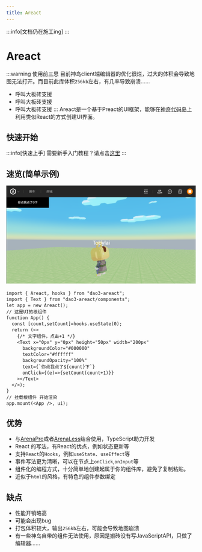 ```yaml
---
title: Areact
---
```

:::info[文档仍在施工ing]
:::
# Areact
:::warning 使用前三思
目前神岛client端编辑器的优化很烂，过大的体积会导致地图无法打开。而目前此库体积`256kb`左右，有几率导致崩溃……
- 呼叫大板砖支援
- 呼叫大板砖支援
- 呼叫大板砖支援
:::
Areact是一个基于Preact的UI框架，能够在[神奇代码岛](https://dao3.fun)上利用类似React的方式创建UI界面。

## 快速开始
:::info[快速上手]
需要新手入门教程？请点击[这里](./getting-started)
:::


## 速览(简单示例)
![1726978076891](index/1726978076891.png)
```tsx title="clientApp.tsx"
import { Areact, hooks } from "dao3-areact";
import { Text } from "dao3-areact/components";
let app = new Areact();
// 这是UI的根组件
function App() {
  const [count,setCount]=hooks.useState(0);
  return (<>
    {/* 文字组件，点击+1 */}
    <Text x="0px" y="0px" height="50px" width="200px"
      backgroundColor="#000000"
      textColor="#ffffff"
      backgroundOpacity="100%"
      text={`你点我点了${count}下`}
      onClick={(e)=>{setCount(count+1)}}
    ></Text>
  </>);
}
// 挂载根组件 开始渲染
app.mount(<App />, ui);
```

## 优势
- 与[ArenaPro](https://www.yuque.com/box3lab/arenapro)或者[ArenaLess](/docs/arenaless/)结合使用，TypeScript助力开发
- React 的写法，有React的优点，例如状态更新等
- 支持`React`的`Hooks`，例如`useState`、`useEffect`等
- 事件写法更为清晰，可以在节点上`onClick`,`onInput`等
- 组件化的编程方式，十分简单地创建起属于你的组件库，避免了复制粘贴。
- 近似于`html`的风格，有特色的组件参数绑定

## 缺点
- 性能开销略高
- 可能会出现bug
- 打包体积较大，输出`256kb`左右，可能会导致地图崩溃
- 有一些神岛自带的组件无法使用，原因是搬砖没有写JavaScriptAPI，只做了编辑器……